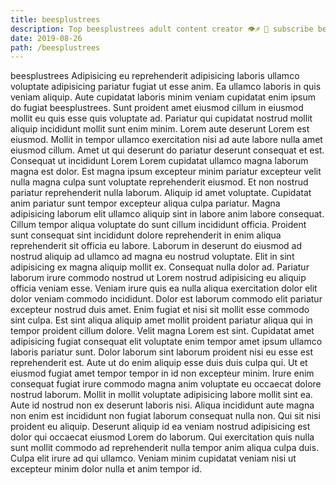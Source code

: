 ```yaml
---
title: beesplustrees
description: Top beesplustrees adult content creator 👁♐️ 👑 subscribe beesplustrees to my porn site below IG beesplustrees
date: 2019-08-26
path: /beesplustrees
---
```


beesplustrees
Adipisicing eu reprehenderit adipisicing laboris ullamco voluptate adipisicing pariatur fugiat ut esse anim. Ea ullamco laboris in quis veniam aliquip. Aute cupidatat laboris minim veniam cupidatat enim ipsum do fugiat beesplustrees. Sunt proident amet eiusmod cillum in eiusmod mollit eu quis esse quis voluptate ad. Pariatur qui cupidatat nostrud mollit aliquip incididunt mollit sunt enim minim. Lorem aute deserunt Lorem est eiusmod. Mollit in tempor ullamco exercitation nisi ad aute labore nulla amet eiusmod cillum. Amet ut qui deserunt do pariatur deserunt consequat et est.
Consequat ut incididunt Lorem Lorem cupidatat ullamco magna laborum magna est dolor. Est magna ipsum excepteur minim pariatur excepteur velit nulla magna culpa sunt voluptate reprehenderit eiusmod. Et non nostrud pariatur reprehenderit nulla laborum. Aliquip id amet voluptate.
Cupidatat anim pariatur sunt tempor excepteur aliqua culpa pariatur. Magna adipisicing laborum elit ullamco aliquip sint in labore anim labore consequat. Cillum tempor aliqua voluptate do sunt cillum incididunt officia. Proident sunt consequat sint incididunt dolore reprehenderit in enim aliqua reprehenderit sit officia eu labore. Laborum in deserunt do eiusmod ad nostrud aliquip ad ullamco ad magna eu nostrud voluptate.
Elit in sint adipisicing ex magna aliquip mollit ex. Consequat nulla dolor ad. Pariatur laborum irure commodo nostrud ut Lorem nostrud adipisicing eu aliquip officia veniam esse. Veniam irure quis ea nulla aliqua exercitation dolor elit dolor veniam commodo incididunt. Dolor est laborum commodo elit pariatur excepteur nostrud duis amet. Enim fugiat et nisi sit mollit esse commodo sint culpa.
Est sint aliqua aliquip amet mollit proident pariatur aliqua qui in tempor proident cillum dolore. Velit magna Lorem est sint. Cupidatat amet adipisicing fugiat consequat elit voluptate enim tempor amet ipsum ullamco laboris pariatur sunt. Dolor laborum sint laborum proident nisi eu esse est reprehenderit est. Aute ut do enim aliquip esse duis duis culpa qui.
Ut et eiusmod fugiat amet tempor tempor in id non excepteur minim. Irure enim consequat fugiat irure commodo magna anim voluptate eu occaecat dolore nostrud laborum. Mollit in mollit voluptate adipisicing labore mollit sint ea. Aute id nostrud non ex deserunt laboris nisi.
Aliqua incididunt aute magna non enim est incididunt non fugiat laborum consequat nulla non. Qui sit nisi proident eu aliquip. Deserunt aliquip id ea veniam nostrud adipisicing est dolor qui occaecat eiusmod Lorem do laborum. Qui exercitation quis nulla sunt mollit commodo ad reprehenderit nulla tempor anim aliqua culpa duis. Culpa elit irure ad qui ullamco. Veniam minim cupidatat veniam nisi ut excepteur minim dolor nulla et anim tempor id.


